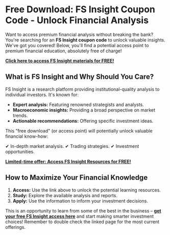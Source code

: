 # Free Download: FS Insight Coupon Code - Unlock Financial Analysis

Want to access premium financial analysis without breaking the bank? You're searching for an **FS Insight coupon code** to unlock valuable insights. We've got you covered! Below, you'll find a potential access point to premium financial education, absolutely free of charge!

[**Click here to access FS Insight materials for FREE!**](https://udemywork.com/fs-insight-coupon-code)

## What is FS Insight and Why Should You Care?

FS Insight is a research platform providing institutional-quality analysis to individual investors. It's known for:

*   **Expert analysis:** Featuring renowned strategists and analysts.
*   **Macroeconomic insights:** Providing a broad perspective on market trends.
*   **Actionable recommendations:** Offering specific investment ideas.

This "free download" (or access point) will potentially unlock valuable financial know-how:

✔ In-depth market analysis.
✔ Trading strategies.
✔ Investment opportunities.

[**Limited-time offer: Access FS Insight Resources for FREE!**](https://udemywork.com/fs-insight-coupon-code)

## How to Maximize Your Financial Knowledge

1.  **Access:** Use the link above to unlock the potential learning resources.
2.  **Study:** Explore the available analysis and reports.
3.  **Apply:** Use the information to inform your investment decisions.

This is an opportunity to learn from some of the best in the business – **[get your free FS Insight access here](https://udemywork.com/fs-insight-coupon-code)** and start making smarter investment choices! Remember to double check the linked page for the most current offerings.
